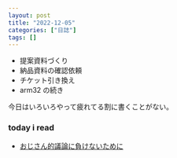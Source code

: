 ```yaml
---
layout: post
title: "2022-12-05"
categories: ["日誌"]
tags: []
---
```


- 提案資料づくり
- 納品資料の確認依頼
- チケット引き換え
- arm32 の続き

今日はいろいろやって疲れてる割に書くことがない。

### today i read

- [おじさん的議論に負けないために](https://brevis.exblog.jp/30189360/)
